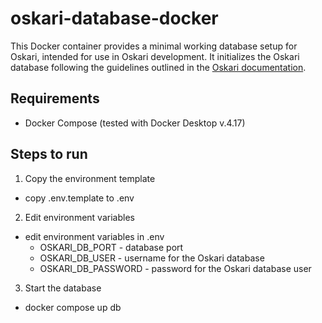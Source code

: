 # oskari-database-docker

This Docker container provides a minimal working database setup for Oskari, intended for use in Oskari development. It initializes the Oskari database following the guidelines outlined in the [Oskari documentation](https://oskari.org/documentation/docs/latest/3-Setup-instructions#Setup-database).

## Requirements

- Docker Compose (tested with Docker Desktop v.4.17)

## Steps to run

1. Copy the environment template

- copy .env.template to .env

2. Edit environment variables

- edit environment variables in .env
  - OSKARI_DB_PORT - database port
  - OSKARI_DB_USER - username for the Oskari database
  - OSKARI_DB_PASSWORD - password for the Oskari database user

3. Start the database

- docker compose up db
